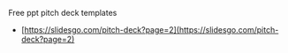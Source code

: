 Free ppt pitch deck templates

- [https://slidesgo.com/pitch-deck?page=2](https://slidesgo.com/pitch-deck?page=2) 